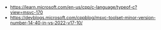 - https://learn.microsoft.com/en-us/cpp/c-language/typeof-c?view=msvc-170
- https://devblogs.microsoft.com/cppblog/msvc-toolset-minor-version-number-14-40-in-vs-2022-v17-10/
